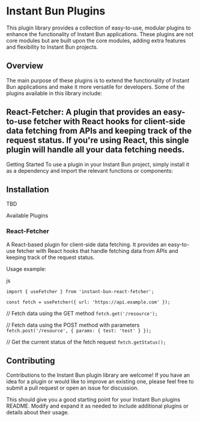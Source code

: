 # Instant Bun Plugins
This plugin library provides a collection of easy-to-use, modular plugins to enhance the functionality of Instant Bun applications. These plugins are not core modules but are built upon the core modules, adding extra features and flexibility to Instant Bun projects.

## Overview
The main purpose of these plugins is to extend the functionality of Instant Bun applications and make it more versatile for developers. Some of the plugins available in this library include:

## React-Fetcher: A plugin that provides an easy-to-use fetcher with React hooks for client-side data fetching from APIs and keeping track of the request status. If you're using React, this single plugin will handle all your data fetching needs.
Getting Started
To use a plugin in your Instant Bun project, simply install it as a dependency and import the relevant functions or components:

## Installation
TBD 

Available Plugins
### React-Fetcher
A React-based plugin for client-side data fetching. It provides an easy-to-use fetcher with React hooks that handle fetching data from APIs and keeping track of the request status.

Usage example:

js

`import { useFetcher } from 'instant-bun-react-fetcher';`

`const fetch = useFetcher({ url: 'https://api.example.com' });`

// Fetch data using the GET method
`fetch.get('/resource');`

// Fetch data using the POST method with parameters
`fetch.post('/resource', { params: { test: 'test' } });`

// Get the current status of the fetch request
`fetch.getStatus();`

## Contributing
Contributions to the Instant Bun plugin library are welcome! If you have an idea for a plugin or would like to improve an existing one, please feel free to submit a pull request or open an issue for discussion.

This should give you a good starting point for your Instant Bun plugins README. Modify and expand it as needed to include additional plugins or details about their usage.
